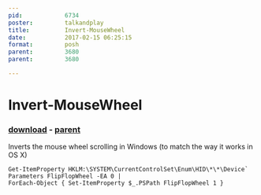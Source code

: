 ```yaml
---
pid:            6734
poster:         talkandplay
title:          Invert-MouseWheel
date:           2017-02-15 06:25:15
format:         posh
parent:         3680
parent:         3680

---
```


# Invert-MouseWheel

### [download](6734.ps1) - [parent](3680.md)

Inverts the mouse wheel scrolling in Windows (to match the way it works in OS X)

```posh
Get-ItemProperty HKLM:\SYSTEM\CurrentControlSet\Enum\HID\*\*\Device` Parameters FlipFlopWheel -EA 0 | 
ForEach-Object { Set-ItemProperty $_.PSPath FlipFlopWheel 1 }
```
